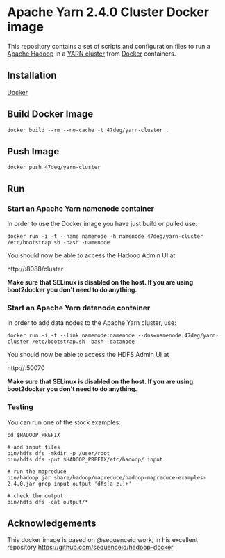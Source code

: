 # Apache Yarn 2.4.0 Cluster Docker image

This repository contains a set of scripts and configuration files to run a [Apache Hadoop](https://hadoop.apache.org/) in a [YARN cluster](http://hadoop.apache.org/docs/current/hadoop-yarn/hadoop-yarn-site/YARN.html) from [Docker](https://www.docker.io/) containers.

## Installation

[Docker](https://www.docker.com/)

## Build Docker Image

    docker build --rm --no-cache -t 47deg/yarn-cluster .
    
## Push Image

    docker push 47deg/yarn-cluster

## Run

### Start an Apache Yarn namenode container

In order to use the Docker image you have just build or pulled use:

```
docker run -i -t --name namenode -h namenode 47deg/yarn-cluster /etc/bootstrap.sh -bash -namenode
```

You should now be able to access the Hadoop Admin UI at

http://<host>:8088/cluster

**Make sure that SELinux is disabled on the host. If you are using boot2docker you don't need to do anything.**

### Start an Apache Yarn datanode container

In order to add data nodes to the Apache Yarn cluster, use:

```
docker run -i -t --link namenode:namenode --dns=namenode 47deg/yarn-cluster /etc/bootstrap.sh -bash -datanode
```

You should now be able to access the HDFS Admin UI at

http://<host>:50070

**Make sure that SELinux is disabled on the host. If you are using boot2docker you don't need to do anything.**

### Testing

You can run one of the stock examples:

```
cd $HADOOP_PREFIX

# add input files
bin/hdfs dfs -mkdir -p /user/root
bin/hdfs dfs -put $HADOOP_PREFIX/etc/hadoop/ input

# run the mapreduce
bin/hadoop jar share/hadoop/mapreduce/hadoop-mapreduce-examples-2.4.0.jar grep input output 'dfs[a-z.]+'

# check the output
bin/hdfs dfs -cat output/*
```

## Acknowledgements

This docker image is based on @sequenceiq work, in his excellent repository https://github.com/sequenceiq/hadoop-docker